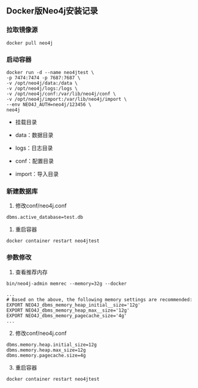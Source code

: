 ## **Docker版Neo4j安装记录**

### 拉取镜像源

```shell
docker pull neo4j
```

### 启动容器

```shell
docker run -d --name neo4jtest \
-p 7474:7474 -p 7687:7687 \
-v /opt/neo4j/data:/data \
-v /opt/neo4j/logs:/logs \
-v /opt/neo4j/conf:/var/lib/neo4j/conf \
-v /opt/neo4j/import:/var/lib/neo4j/import \
--env NEO4J_AUTH=neo4j/123456 \
neo4j
```

- 挂载目录

- data：数据目录
- logs：日志目录
- conf：配置目录
- import：导入目录

### 新建数据库

1. 修改conf/neo4j.conf

```
dbms.active_database=test.db
```

1. 重启容器

```
docker container restart neo4jtest
```

### 参数修改

1. 查看推荐内存

```
bin/neo4j-admin memrec --memory=32g --docker
```

```
...
# Based on the above, the following memory settings are recommended:
EXPORT NEO4J_dbms_memory_heap_initial__size='12g'
EXPORT NEO4J_dbms_memory_heap_max__size='12g'
EXPORT NEO4J_dbms_memory_pagecache_size='4g'
...
```

2. 修改conf/neo4j.conf

```
dbms.memory.heap.initial_size=12g
dbms.memory.heap.max_size=12g
dbms.memory.pagecache.size=4g
```

3. 重启容器

```
docker container restart neo4jtest
```